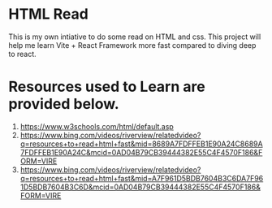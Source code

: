 # HTML Read
This is my own intiative to do some read on HTML and css. This project will help me learn 
Vite + React Framework more fast compared to diving deep to react.

# Resources used to Learn are provided below.
1. https://www.w3schools.com/html/default.asp
2. https://www.bing.com/videos/riverview/relatedvideo?q=resources+to+read+html+fast&mid=8689A7FDFFEB1E90A24C8689A7FDFFEB1E90A24C&mcid=0AD04B79CB39444382E55C4F4570F186&FORM=VIRE
3. https://www.bing.com/videos/riverview/relatedvideo?q=resources+to+read+html+fast&mid=A7F961D5BDB7604B3C6DA7F961D5BDB7604B3C6D&mcid=0AD04B79CB39444382E55C4F4570F186&FORM=VIRE

